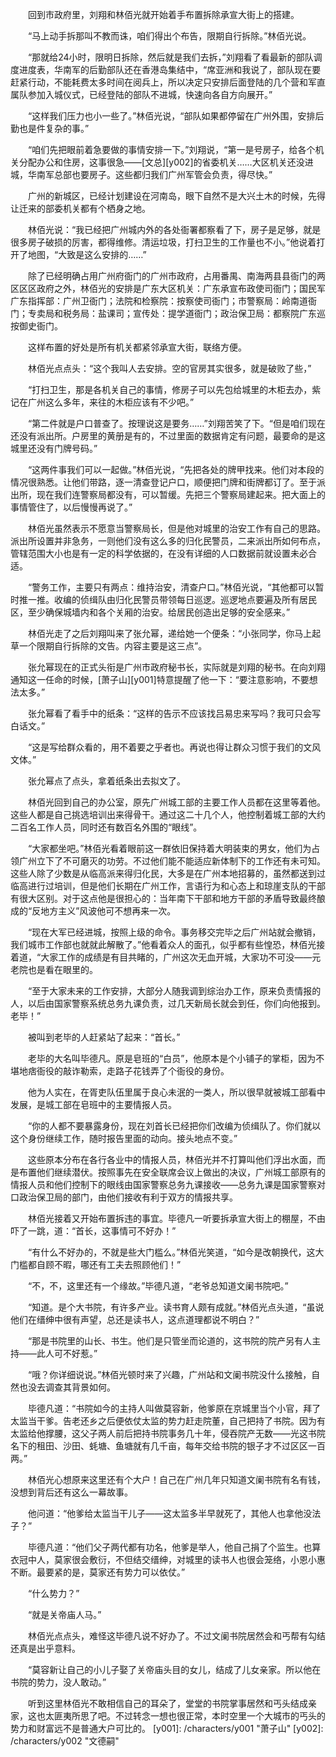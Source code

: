 　　回到市政府里，刘翔和林佰光就开始着手布置拆除承宣大街上的搭建。

　　“马上动手拆那叫不教而诛，咱们得出个布告，限期自行拆除。”林佰光说。

　　“那就给24小时，限明日拆除，然后就是我们去拆，”刘翔看了看最新的部队调度进度表，华南军的后勤部队还在香港岛集结中，“席亚洲和我说了，部队现在要赶紧行动，不能耗费太多时间在阅兵上，所以决定只安排后面登陆的几个营和军直属队参加入城仪式，已经登陆的部队不进城，快速向各自方向展开。”

　　“这样我们压力也小一些了。”林佰光说，“部队如果都停留在广州外围，安排后勤也是件复杂的事。”

　　“咱们先把眼前着急要做的事情安排一下。”刘翔说，“第一是号房子，给各个机关分配办公和住房，这事很急——[文总][y002]的省委机关……大区机关还没进城，华南军总部也要房子。这些都归我们广州军管会负责，得尽快。”

　　广州的新城区，已经计划建设在河南岛，眼下自然不是大兴土木的时候，先得让迁来的部委机关都有个栖身之地。

　　林佰光说：“我已经把广州城内外的各处衙署都察看了下，房子是足够，就是很多房子破损的厉害，都得维修。清运垃圾，打扫卫生的工作量也不小。”他说着打开了地图，“大致是这么安排的……”

　　除了已经明确占用广州府衙门的广州市政府，占用番禺、南海两县县衙门的两区区区政府之外，林佰光的安排是广东大区机关：广东承宣布政使司衙门；国民军广东指挥部：广州卫衙门；法院和检察院：按察使司衙门；市警察局：岭南道衙门；专卖局和税务局：盐课司；宣传处：提学道衙门；政治保卫局：都察院广东巡按御史衙门。

　　这样布置的好处是所有机关都紧邻承宣大街，联络方便。

　　林佰光点点头：“这个我叫人去安排。空的官房其实很多，就是破败了些，”

　　“打扫卫生，那是各机关自己的事情，修房子可以先包给城里的木柜去办，紫记在广州这么多年，来往的木柜应该有不少吧。”

　　“第二件就是户口普查了。按理说这是要务……”刘翔苦笑了下。“但是咱们现在还没有派出所。户房里的黄册是有的，不过里面的数据肯定有问题，最要命的是这城里还没有门牌号码。”

　　“这两件事我们可以一起做。”林佰光说，“先把各处的牌甲找来。他们对本段的情况很熟悉。让他们带路，逐一清查登记户口，顺便把门牌和街牌都订了。至于派出所，现在我们连警察局都没有，可以暂缓。先把三个警察局建起来。把大面上的事情管住了，以后慢慢再说了。”

　　林佰光虽然表示不愿意当警察局长，但是他对城里的治安工作有自己的思路。派出所设置并非急务，一则他们没有这么多的归化民警员，二来派出所如何布点，管辖范围大小也是有一定的科学依据的，在没有详细的人口数据前就设置未必合适。

　　“警务工作，主要只有两点：维持治安，清查户口。”林佰光说，“其他都可以暂时推一推。收编的侦缉队由归化民警员带领每日巡逻。巡逻地点要遍及所有居民区，至少确保城墙内和各个关厢的治安。给居民创造出足够的安全感来。”

　　林佰光走了之后刘翔叫来了张允幂，递给她一个便条：“小张同学，你马上起草一个限期自行拆除的文告。内容主要是这三点”。

　　张允幂现在的正式头衔是广州市政府秘书长，实际就是刘翔的秘书。在向刘翔通知这一任命的时候，[萧子山][y001]特意提醒了他一下：“要注意影响，不要想法太多。”

　　张允幂看了看手中的纸条：“这样的告示不应该找吕易忠来写吗？我可只会写白话文。”

　　“这是写给群众看的，用不着要之乎者也。再说也得让群众习惯于我们的文风文体。”

　　张允幂点了点头，拿着纸条出去拟文了。

　　林佰光回到自己的办公室，原先广州城工部的主要工作人员都在这里等着他。这些人都是自己挑选培训出来得骨干。通过这二十几个人，他控制着城工部的大约二百名工作人员，同时还有数百名外围的“眼线”。

　　“大家都坐吧。”林佰光看着眼前这一群依旧保持着大明装束的男女，他们为占领广州立下了不可磨灭的功劳。不过他们能不能适应新体制下的工作还有未可知。这些人除了少数是从临高派来得归化民，大多是在广州本地招募的，虽然都送到过临高进行过培训，但是他们长期在广州工作，言语行为和心态上和琼崖支队的干部有很大区别。对于这点他是很担心的：当年南下干部和地方干部的矛盾导致最终酿成的“反地方主义”风波他可不想再来一次。

　　“现在大军已经进城，按照上级的命令。事务移交完毕之后广州站就会撤销，我们城市工作部也就就此解散了。”他看着众人的面孔，似乎都有些惶恐，林佰光接着道，“大家工作的成绩是有目共睹的，广州这次无血开城，大家功不可没——元老院也是看在眼里的。

　　“至于大家未来的工作安排，大部分人随我调到综治办工作，原来负责情报的人，以后由国家警察系统总务九课负责，过几天新局长就会到任，你们向他报到。老毕！”

　　被叫到老毕的人赶紧站了起来：“首长。”

　　老毕的大名叫毕德凡。原是皂班的“白员”，他原本是个小铺子的掌柜，因为不堪地痞衙役的敲诈勒索，走路子花钱弄了个衙役的身份。

　　他为人实在，在胥吏队伍里属于良心未泯的一类人，所以很早就被城工部看中发展，是城工部在皂班中的主要情报人员。

　　“你的人都不要暴露身份，现在刘首长已经把你们改编为侦缉队了。你们就以这个身份继续工作，随时报告里面的动向。接头地点不变。”

　　这些原本分布在各行各业中的情报人员，林佰光并不打算叫他们浮出水面，而是布置他们继续潜伏。按照事先在安全联席会议上做出的决议，广州城工部原有的情报人员和他们控制下的眼线由国家警察总务九课接收——总务九课是国家警察对口政治保卫局的部门，由他们接收有利于双方的情报共享。

　　林佰光接着又开始布置拆违的事宜。毕德凡一听要拆承宣大街上的棚屋，不由吓了一跳，道：“首长，这事情可不好办！”

　　“有什么不好办的，不就是些大门槛么。”林佰光笑道，“如今是改朝换代，这大门槛都自顾不暇，哪还有工夫去照顾他们！”

　　“不，不，这里还有一个缘故。”毕德凡道，“老爷总知道文阑书院吧。”

　　“知道。是个大书院，有许多产业。读书育人颇有成就。”林佰光点头道，“虽说他们在缙绅中很有声望，总还是读书人，这点道理都说不明白？”

　　“那是书院里的山长、书生。他们是只管坐而论道的，这书院的院产另有人主持——此人可不好惹。”

　　“哦？你详细说说。”林佰光顿时来了兴趣，广州站和文阑书院没什么接触，自然也没去调查其背景如何。

　　毕德凡道：“书院如今的主持人叫做莫容新，他爹原在京城里当个小官，拜了太监当干爹。告老还乡之后便依仗太监的势力赶走院董，自己把持了书院。因为有太监给他撑腰，这父子两人前后把持书院事务几十年，侵吞院产无数——光这书院名下的租田、沙田、蚝塘、鱼塘就有几千亩，每年交给书院的银子才不过区区一百两。”

　　林佰光心想原来这里还有个大户！自己在广州几年只知道文阑书院有名有钱，没想到背后还有这么一幕故事。

　　他问道：“他爹给太监当干儿子——这太监多半早就死了，其他人也拿他没法子？”

　　毕德凡道：“他们父子两代都有功名，他爹是举人，他自己捐了个监生。也算衣冠中人，莫家很会敷衍，不但结交缙绅，对城里的读书人也很会笼络，小恩小惠不断。最要紧的是，莫家还有势力可以依仗。”

　　“什么势力？”

　　“就是关帝庙人马。”

　　林佰光点点头，难怪这毕德凡说不好办了。不过文阑书院居然会和丐帮有勾结还真是出乎意料。

　　“莫容新让自己的小儿子娶了关帝庙头目的女儿，结成了儿女亲家。所以他在书院的势力，没人敢动。”

　　听到这里林佰光不敢相信自己的耳朵了，堂堂的书院掌事居然和丐头结成亲家，这也太匪夷所思了吧。不过转念一想也很正常，本时空里一个大城市的丐头的势力和财富远不是普通大户可比的。
[y001]: /characters/y001 "萧子山"
[y002]: /characters/y002 "文德嗣"

